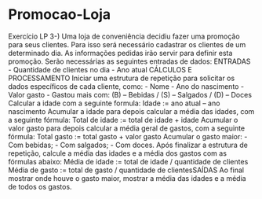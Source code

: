 # Promocao-Loja
Exercício LP  3-) Uma loja de conveniência decidiu fazer uma promoção para seus clientes. Para isso será  necessário cadastrar os clientes de um determinado dia. As informações pedidas irão servir  para definir esta promoção. Serão necessárias as seguintes entradas de dados: ENTRADAS - Quantidade de clientes no dia - Ano atual CÁLCULOS E PROCESSAMENTO Iniciar uma estrutura de repetição para solicitar os dados específicos de cada cliente,  como: - Nome - Ano do nascimento - Valor gasto - Gastou mais com: (B) – Bebidas / (S) – Salgados / (D) – Doces Calcular a idade com a seguinte formula: Idade := ano atual – ano nascimento Acumular a idade para depois calcular a média das idades, com a seguinte fórmula: Total de idade := total de idade + idade Acumular o valor gasto para depois calcular a média geral de gastos, com a seguinte  fórmula: Total gasto := total gasto + valor gasto Acumular o gasto maior: - Com bebidas; - Com salgados; - Com doces. Após finalizar a estrutura de repetição, calcule a média das idades e a média dos gastos  com as fórmulas abaixo: Média de idade := total de idade / quantidade de clientes Média de gasto := total de gasto / quantidade de clientesSAÍDAS Ao final mostrar onde houve o gasto maior, mostrar a média das idades e a média de todos  os gastos.
